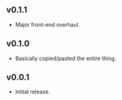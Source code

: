 ## v0.1.1

* Major front-end overhaul.

## v0.1.0

* Basically copied/pasted the entire thing.

## v0.0.1

* Initial release.